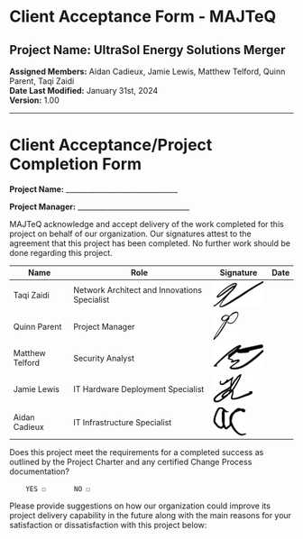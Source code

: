 # Client Acceptance Form - MAJTeQ
## Project Name: UltraSol Energy Solutions Merger
**Assigned Members:** Aidan Cadieux, Jamie Lewis, Matthew Telford, Quinn Parent, Taqi Zaidi  
**Date Last Modified:** January 31st, 2024  
**Version:** 1.00  

--- 

# Client Acceptance/Project Completion Form

**Project Name:**		_______________________________

**Project Manager:**		_______________________________

MAJTeQ acknowledge and accept delivery of the work completed for this project on behalf of our organization. Our signatures attest to the agreement that this project has been completed. No further work should be done regarding this project.

| Name | Role | Signature | Date |
| ---- | ----- | --------- | ---- |
|Taqi Zaidi|Network Architect and Innovations Specialist|![](../../!Images/taqi_initials.webp)|      |
|Quinn Parent|Project Manager|![](../../!Images/quinn_initials.webp)|      |
|Matthew Telford|Security Analyst|![](../../!Images/matt_initials.webp)|      |
|Jamie Lewis|IT Hardware Deployment Specialist|![](../../!Images/jamie_initials.webp)|      |
|Aidan Cadieux|IT Infrastructure Specialist|![](../../!Images/aidan_initials.webp)|      |



Does this project meet the requirements for a completed success as outlined by the Project Charter and any certified Change Process documentation?

		YES ☐		NO ☐
 
Please provide suggestions on how our organization could improve its project delivery capability in the future along with the main reasons for your satisfaction or dissatisfaction with this project below:
